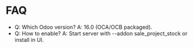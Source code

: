 # FAQ

- Q: Which Odoo version? A: 16.0 (OCA/OCB packaged).
- Q: How to enable? A: Start server with --addon sale_project_stock or install in UI.
